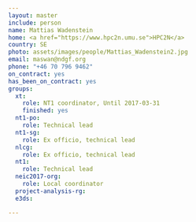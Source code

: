 ```yaml
---
layout: master
include: person
name: Mattias Wadenstein
home: <a href="https://www.hpc2n.umu.se">HPC2N</a>
country: SE
photo: assets/images/people/Mattias_Wadenstein2.jpg
email: maswan@ndgf.org
phone: "+46 70 796 9462"
on_contract: yes
has_been_on_contract: yes
groups:
  xt:
    role: NT1 coordinator, Until 2017-03-31
    finished: yes
  nt1-po:
    role: Technical lead
  nt1-sg:
    role: Ex officio, technical lead
  nlcg:
    role: Ex officio, technical lead
  nt1:
    role: Technical lead
  neic2017-org:
    role: Local coordinator
  project-analysis-rg:
  e3ds:

---
```

